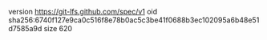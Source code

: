 version https://git-lfs.github.com/spec/v1
oid sha256:6740f127e9ca0c516f8e78b0ac5c3be41f0688b3ec102095a6b48e51d7585a9d
size 620
